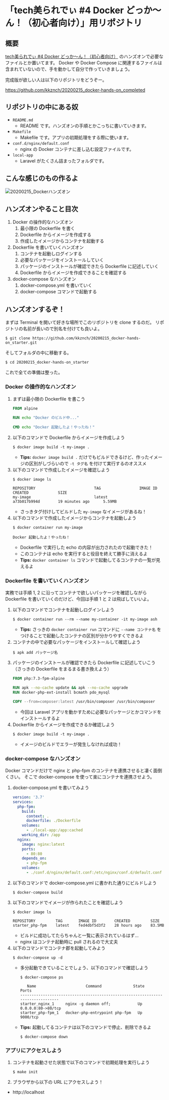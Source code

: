 # 「tech美られでぃ #4 Docker どっか〜ん！（初心者向け）」用リポジトリ

## 概要

[tech美られでぃ #4 Docker どっか〜ん！（初心者向け）](https://tech-chura-lady.connpass.com/event/163133) のハンズオンで必要なファイルとか置いてます。
Docker や Docker Compose に関連するファイルは含まれていないので、手を動かして自分で作っていきましょう。

完成版が欲しい人は以下のリポジトリをどうぞー。

https://github.com/kkznch/20200215_docker-hands-on_completed


## リポジトリの中にある奴

- `README.md`
  - README です。ハンズオンの手順とかこっちに書いていきます。
- `Makefile`
  - Makefile です。アプリの初期処理をする際に使います。
- `conf.d/nginx/default.conf`
  - nginx の Docker コンテナに差し込む設定ファイルです。
- `local-app`
  - Laravel がたくさん詰まったフォルダです。

## こんな感じのもの作るよ

![20200215_Dockerハンズオン](https://user-images.githubusercontent.com/1622387/74581705-bb872700-4ff5-11ea-8abc-8616718bcde6.png)

## ハンズオンやること目次

1. Docker の操作的なハンズオン
    1. 最小限の Dockerfile を書く
    2. Dockerfile からイメージを作成する
    3. 作成したイメージからコンテナを起動する
2.  Dockerfile を書いていくハンズオン
    1. コンテナを起動しログインする
    2. 必要なパッケージをインストールしていく
    3. パッケージのインストールが確認できたら Dockerfile に記述していく
    4. Dockerfile からイメージを作成できることを確認する
3. docker-compose なハンズオン
    1. docker-compose.yml を書いていく
    2. docker-compose コマンドで起動する

## ハンズオンするぞ！

まずは Terminal を開いて好きな場所でこのリポジトリを clone するのだ。
リポジトリの名前が長いので別名を付けても良いよ。

```shell
$ git clone https://github.com/kkznch/20200215_docker-hands-on_starter.git
```

そしてフォルダの中に移動する。

```shell
$ cd 20200215_docker-hands-on_starter
```

これで全ての準備は整った。

### Docker の操作的なハンズオン

1. まずは最小限の Dockerfile を書こう
    ```Dockerfile
    FROM alpine
  
    RUN echo "Docker のビルド中..."
  
    CMD echo "Docker 起動したよ！やったね！"
    ```
2. 以下のコマンドで Dockerfile からイメージを作成しよう
    ```shell
    $ docker image build -t my-image .
    ```
    - **Tips:** `docker image build .` だけでもビルドできるけど、作ったイメージの区別がしづらいので `-t タグ名` を付けて実行するのオススメ
3. 以下のコマンドで作成したイメージを確認しよう
    ```shell
    $ docker image ls
  
    REPOSITORY                          TAG                 IMAGE ID            CREATED             SIZE
    my-image                            latest              a73b017b994d        19 minutes ago      5.59MB
    ```
    - さっきタグ付けしてビルドした `my-image` なイメージがあるね！
4. 以下のコマンドで作成したイメージからコンテナを起動しよう
    ```shell
    $ docker container run my-image
  
    Docker 起動したよ！やったね！
    ```
    - Dockerfile で実行した echo の内容が出力されたので起動できた！
    - このコンテナは echo を実行すると役目を終えて勝手に消えるよ
    - **Tips:** `docker container ls` コマンドで起動してるコンテナの一覧が見えるよ

### Dockerfile を書いていくハンズオン

実務では手順 1, 2 に沿ってコンテナで欲しいパッケージを確認しながら Dockerfile を書いていくのだけど、今回は手順 1 と 2 は飛ばしていいよ。


1. 以下のコマンドでコンテナを起動しログインしよう
    ```shell
    $ docker container run --rm --name my-container -it my-image ash
    ```
    - **Tips:** さっきの `docker container run` コマンドに `--name コンテナ名` をつけることで起動したコンテナの区別が分かりやすくできるよ  
2. コンテナの中で必要なパッケージをインストールして確認しよう
    ```shell
    $ apk add パッケージ名
    ```
3. パッケージのインストールが確認できたら Dockerfile に記述していこう（さっきの Dockerfile をまるまる書き換えよう）
    ```Dockerfile
    FROM php:7.3-fpm-alpine

    RUN apk --no-cache update && apk --no-cache upgrade
    RUN docker-php-ext-install bcmath pdo_mysql

    COPY --from=composer:latest /usr/bin/composer /usr/bin/composer
    ```
    - 今回は Laravel アプリを動かすために必要なパッケージとかコマンドをインストールするよ
4. Dockerfile からイメージを作成できるか確認しよう
    ```shell
    $ docker image build -t my-image .
    ```
    - イメージのビルドでエラーが発生しなければ成功！

### docker-compose なハンズオン

Docker コマンドだけで nginx と php-fpm のコンテナを連携させると凄く面倒くさい。
そこで docker-compose を使って楽にコンテナを連携させよう。

1. docker-compose.yml を書いてみよう
    ```yml:docker-compose.yml
    version: '3.7'
    services:
      php-fpm:
        build:
          context: .
          dockerfile: ./Dockerfile
        volumes:
          - ./local-app:/app:cached
        working_dir: /app
      nginx:
        image: nginx:latest
        ports:
          - 80:80
        depends_on:
          - php-fpm
        volumes:
          - ./conf.d/nginx/default.conf:/etc/nginx/conf.d/default.conf
    ```
2. 以下のコマンドで docker-compose.yml に書かれた通りにビルドしよう
    ```shell
    $ docker-compose build
    ```
3. 以下のコマンドでイメージが作られたことを確認しよう
    ```shell
    $ docker image ls
  
    REPOSITORY         TAG       IMAGE ID        CREATED         SIZE
    starter_php-fpm    latest    fed4dbf5d3f2    28 hours ago    83.5MB
    ```
    - ビルドに成功してたらちゃんと一覧に表示されているはず...
    - nginx はコンテナ起動時に pull されるので大丈夫
4. 以下のコマンドでコンテナ郡を起動してみよう
    ```shell
    $ docker-compose up -d
    ```
    - 多分起動できていることでしょう、以下のコマンドで確認しよう
        ```shell
        $ docker-compose ps

           Name                      Command              State         Ports
        --------------------------------------------------------------------------------
        starter_nginx_1     nginx -g daemon off;            Up      0.0.0.0:80->80/tcp
        starter_php-fpm_1   docker-php-entrypoint php-fpm   Up      9000/tcp
        ```
    - **Tips:** 起動してるコンテナは以下のコマンドで停止、削除できるよ
        ```shell
        $ docker-compose down
        ```

### アプリにアクセスしよう

1. コンテナを起動させた状態で以下のコマンドで初期処理を実行しよう
    ```shell
    $ make init
    ```
2. ブラウザから以下の URL にアクセスしよう！
  - http://localhost
